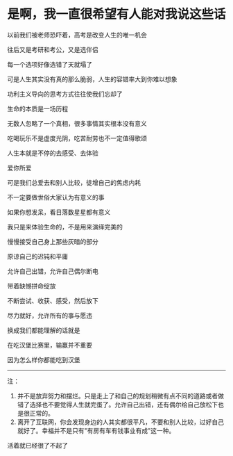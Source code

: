 
# 是啊，我一直很希望有人能对我说这些话

以前我们被老师恐吓着，高考是改变人生的唯一机会

往后又是考研和考公，又是选伴侣

每一个选项好像选错了天就塌了

可是人生其实没有真的那么脆弱，人生的容错率大到你难以想象

功利主义导向的思考方式往往使我们忘却了

生命的本质是一场历程





无数人忽略了一个真相，很多事情其实根本没有意义

吃喝玩乐不是虚度光阴，吃苦耐劳也不一定值得歌颂

人生本就是不停的去感受、去体验

爱你所爱

可是我们总爱去和别人比较，徒增自己的焦虑内耗

不一定要做世俗大家认为有意义的事

如果你想发呆，看日落数星星都有意义





我只是来体验生命的，不是用来演绎完美的

慢慢接受自己身上那些灰暗的部分

原谅自己的迟钝和平庸

允许自己出错，允许自己偶尔断电

带着缺憾拼命绽放

不断尝试、收获、感受，然后放下

尽力就好，允许所有的事与愿违




换成我们都能理解的话就是

在吃汉堡比赛里，输赢并不重要

因为怎么样你都能吃到汉堡


---
注：
1. 并不是放弃努力和摆烂。只是走上了和自己的规划稍微有点不同的道路或者做错了选择也不要觉得人生就完蛋了。允许自己出错，还有偶尔给自己放松下也是很正常的。
2. 离开了互联网，你会发现身边的人其实都很平凡，不要和别人比较，过好自己就好了。幸福并不是只有"有房有车有钱事业有成"这一种。


活着就已经很了不起了

